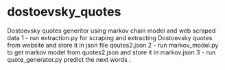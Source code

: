 # dostoevsky_quotes
Dostoevsky quotes generitor using markov chain model and web scraped data 
1 - run extraction.py for scraping and extracting  Dostoevsky quotes from website and store it in json file qoutes2.json
2 - run markov_model.py to get markov model from quotes2.json  and store it in markov.json
3 - run quote_generator.py predict the next words .
